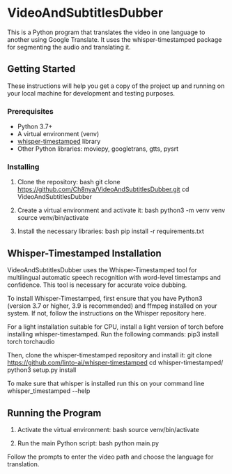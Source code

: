 # VideoAndSubtitlesDubber

This is a Python program that translates the video in one language to another using Google Translate. It uses the whisper-timestamped package for segmenting the audio and translating it.

## Getting Started

These instructions will help you get a copy of the project up and running on your local machine for development and testing purposes.

### Prerequisites

- Python 3.7+
- A virtual environment (venv)
- [whisper-timestamped](https://github.com/linto-ai/whisper-timestamped) library
- Other Python libraries: moviepy, googletrans, gtts, pysrt

### Installing

1. Clone the repository:
bash git clone https://github.com/Ch8nya/VideoAndSubtitlesDubber.git 
cd VideoAndSubtitlesDubber


2. Create a virtual environment and activate it:
bash python3 -m venv venv source venv/bin/activate


3. Install the necessary libraries:
bash pip install -r requirements.txt

## Whisper-Timestamped Installation
VideoAndSubtitlesDubber uses the Whisper-Timestamped tool for multilingual automatic speech recognition with word-level timestamps and confidence. This tool is necessary for accurate voice dubbing.

To install Whisper-Timestamped, first ensure that you have Python3 (version 3.7 or higher, 3.9 is recommended) and ffmpeg installed on your system. If not, follow the instructions on the Whisper repository here.

For a light installation suitable for CPU, install a light version of torch before installing whisper-timestamped. Run the following commands:
pip3 install torch torchaudio

Then, clone the whisper-timestamped repository and install it:
git clone https://github.com/linto-ai/whisper-timestamped
cd whisper-timestamped/
python3 setup.py install

 To make sure that whisper is installed run this on your command line
 whisper_timestamped --help

## Running the Program

1. Activate the virtual environment:
bash source venv/bin/activate


2. Run the main Python script:
bash python main.py

Follow the prompts to enter the video path and choose the language for translation.
